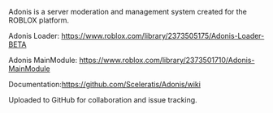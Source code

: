 Adonis is a server moderation and management system created for the ROBLOX platform.

Adonis Loader: https://www.roblox.com/library/2373505175/Adonis-Loader-BETA

Adonis MainModule: https://www.roblox.com/library/2373501710/Adonis-MainModule

Documentation:https://github.com/Sceleratis/Adonis/wiki



Uploaded to GitHub for collaboration and issue tracking.
